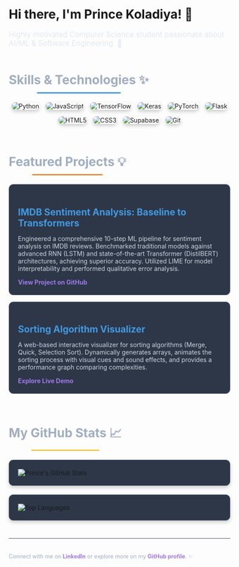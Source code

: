 <style>
/* General Styling /
.profile-container {
font-family: 'Inter', sans-serif;
color: #f0f2f5; / Light grey text /
background: linear-gradient(135deg, #1a202c, #2d3748, #3a475a, #2d3748); / Dark gradient background with more colors /
background-size: 400% 400%; / Larger background for animation /
animation: gradientAnimation 15s ease infinite; / Smooth, infinite animation /
padding: 20px;
border-radius: 15px;
box-shadow: 0 10px 20px rgba(0, 0, 0, 0.5);
text-align: center;
overflow: hidden; / Ensures animations don't spill */
}

/* Animated Background Effect */
@keyframes gradientAnimation {
0% { background-position: 0% 50%; }
50% { background-position: 100% 50%; }
100% { background-position: 0% 50%; }
}

/* Header Section /
.header-section {
padding: 30px 0;
margin-bottom: 30px;
background: linear-gradient(45deg, #667eea, #764ba2); / Purple-blue gradient */
border-radius: 10px;
position: relative;
overflow: hidden;
animation: fadeIn 1.5s ease-out;
}

.header-section h1 {
font-size: 3.5em; /* Larger font for impact */
font-weight: 900;
color: #ffffff;
margin-bottom: 10px;
text-shadow: 2px 2px 5px rgba(0, 0, 0, 0.3);
animation: slideInLeft 1s ease-out;
}

.header-section p {
font-size: 1.2em;
color: #e2e8f0;
animation: slideInRight 1s ease-out 0.3s; /* Delayed animation */
}

/* Animated Text Effect */
@keyframes slideInLeft {
from { transform: translateX(-100%); opacity: 0; }
to { transform: translateX(0); opacity: 1; }
}

@keyframes slideInRight {
from { transform: translateX(100%); opacity: 0; }
to { transform: translateX(0); opacity: 1; }
}

@keyframes fadeIn {
from { opacity: 0; }
to { opacity: 1; }
}

/* Skills Section */
.skills-section {
margin-bottom: 30px;
}

.skills-section h2 {
font-size: 2em;
color: #a0aec0; /* Lighter grey */
margin-bottom: 20px;
position: relative;
display: inline-block;
}

.skills-section h2::after {
content: '';
display: block;
width: 60%;
height: 3px;
background: #4299e1; /* Blue accent */
margin: 10px auto 0;
border-radius: 5px;
}

.skill-badges {
display: flex;
flex-wrap: wrap;
justify-content: center;
gap: 15px;
}

.skill-badge {
transition: transform 0.3s ease, box-shadow 0.3s ease;
border-radius: 8px;
overflow: hidden;
box-shadow: 0 4px 8px rgba(0, 0, 0, 0.2);
}

.skill-badge:hover {
transform: translateY(-5px) scale(1.05);
box-shadow: 0 8px 16px rgba(0, 0, 0, 0.4);
}

/* Project Section */
.projects-section {
margin-bottom: 30px;
}

.projects-section h2 {
font-size: 2em;
color: #a0aec0;
margin-bottom: 20px;
position: relative;
display: inline-block;
}

.projects-section h2::after {
content: '';
display: block;
width: 60%;
height: 3px;
background: #ed8936; /* Orange accent */
margin: 10px auto 0;
border-radius: 5px;
}

.project-item {
background-color: #2d3748; /* Slightly lighter dark background */
border-radius: 10px;
padding: 20px;
margin-bottom: 15px;
text-align: left;
transition: transform 0.3s ease, background-color 0.3s ease;
border: 1px solid #4a5568;
}

.project-item:hover {
transform: translateY(-5px);
background-color: #4a5568; /* Darker on hover */
}

.project-item h3 {
font-size: 1.5em;
color: #4299e1; /* Blue for project titles */
margin-bottom: 5px;
}

.project-item p {
font-size: 1em;
color: #cbd5e0; /* Light grey for description */
}

.project-item a {
color: #9f7aea; /* Purple for links */
text-decoration: none;
font-weight: bold;
transition: color 0.2s ease;
}

.project-item a:hover {
color: #b794f4;
text-decoration: underline;
}

/* Stats Section (Optional - requires GitHub Actions) */
.stats-section {
margin-bottom: 30px;
}

.stats-section h2 {
font-size: 2em;
color: #a0aec0;
margin-bottom: 20px;
position: relative;
display: inline-block;
}

.stats-section h2::after {
content: '';
display: block;
width: 60%;
height: 3px;
background: #ecc94b; /* Yellow accent */
margin: 10px auto 0;
border-radius: 5px;
}

.stats-grid {
display: grid;
grid-template-columns: repeat(auto-fit, minmax(280px, 1fr));
gap: 20px;
justify-content: center;
}

.stat-card {
background-color: #2d3748;
border-radius: 10px;
padding: 20px;
box-shadow: 0 4px 8px rgba(0, 0, 0, 0.2);
transition: transform 0.3s ease, box-shadow 0.3s ease;
border: 1px solid #4a5568;
}

.stat-card:hover {
transform: translateY(-5px);
box-shadow: 0 8px 16px rgba(0, 0, 0, 0.4);
}

/* Footer */
.footer-section {
margin-top: 40px;
padding-top: 20px;
border-top: 1px solid #4a5568;
font-size: 0.9em;
color: #a0aec0;
}

.footer-section a {
color: #9f7aea;
text-decoration: none;
font-weight: bold;
}

.footer-section a:hover {
text-decoration: underline;
}
</style>

<div class="profile-container">
<div class="header-section">
<h1>Hi there, I'm Prince Koladiya! 👋</h1>
<p>Highly motivated Computer Science student passionate about AI/ML & Software Engineering. 🚀</p>
</div>

<div class="skills-section">
<h2>Skills & Technologies ✨</h2>
<div class="skill-badges">
<!-- You can use popular badge services or custom SVGs -->
<img src="https://www.google.com/search?q=https://img.shields.io/badge/Python-3776AB%3Fstyle%3Dfor-the-badge%26logo%3Dpython%26logoColor%3Dwhite" class="skill-badge" alt="Python">
<img src="https://www.google.com/search?q=https://img.shields.io/badge/JavaScript-F7DF1E%3Fstyle%3Dfor-the-badge%26logo%3Djavascript%26logoColor%3Dblack" class="skill-badge" alt="JavaScript">
<img src="https://img.shields.io/badge/TensorFlow-FF6F00?style=for-the-badge&logo=tensorflow&logoColor=white" class="skill-badge" alt="TensorFlow">
<img src="https://www.google.com/search?q=https://img.shields.io/badge/Keras-D00000%3Fstyle%3Dfor-the-badge%26logo%3Dkeras%26logoColor%3Dwhite" class="skill-badge" alt="Keras">
<img src="https://img.shields.io/badge/PyTorch-EE4C2C?style=for-the-badge&logo=pytorch&logoColor=white" class="skill-badge" alt="PyTorch">
<img src="https://www.google.com/search?q=https://img.shields.io/badge/Flask-000000%3Fstyle%3Dfor-the-badge%26logo%3Dflask%26logoColor%3Dwhite" class="skill-badge" alt="Flask">
<img src="https://www.google.com/search?q=https://img.shields.io/badge/HTML5-E34F26%3Fstyle%3Dfor-the-badge%26logo%3Dhtml5%26logoColor%3Dwhite" class="skill-badge" alt="HTML5">
<img src="https://www.google.com/search?q=https://img.shields.io/badge/CSS3-1572B6%3Fstyle%3Dfor-the-badge%26logo%3Dcss3%26logoColor%3Dwhite" class="skill-badge" alt="CSS3">
<img src="https://img.shields.io/badge/Supabase-3ECF8E?style=for-the-badge&logo=supabase&logoColor=white" class="skill-badge" alt="Supabase">
<img src="https://www.google.com/search?q=https://img.shields.io/badge/Git-F05032%3Fstyle%3Dfor-the-badge%26logo%3Dgit%26logoColor%3Dwhite" class="skill-badge" alt="Git">
</div>
</div>

<div class="projects-section">
<h2>Featured Projects 💡</h2>
<div class="project-item">
<h3>IMDB Sentiment Analysis: Baseline to Transformers</h3>
<p>Engineered a comprehensive 10-step ML pipeline for sentiment analysis on IMDB reviews. Benchmarked traditional models against advanced RNN (LSTM) and state-of-the-art Transformer (DistilBERT) architectures, achieving superior accuracy. Utilized LIME for model interpretability and performed qualitative error analysis.</p>
<a href="https://www.google.com/search?q=https://github.com/Prince-Koladiya09/" target="_blank">View Project on GitHub</a>
</div>
<div class="project-item">
<h3>Sorting Algorithm Visualizer</h3>
<p>A web-based interactive visualizer for sorting algorithms (Merge, Quick, Selection Sort). Dynamically generates arrays, animates the sorting process with visual cues and sound effects, and provides a performance graph comparing complexities.</p>
<a href="https://sortexplorer.netlify.app/" target="_blank">Explore Live Demo</a>
</div>
<!-- Add more projects here -->
</div>

<div class="stats-section">
<h2>My GitHub Stats 📈</h2>
<div class="stats-grid">
<!-- GitHub Stats Card (requires external service like GitHub Readme Stats) -->
<div class="stat-card">
<img src="https://www.google.com/search?q=https://github-readme-stats.vercel.app/api%3Fusername%3DPrince-Koladiya09%26show_icons%3Dtrue%26theme%3Ddark%26hide_border%3Dtrue%26count_private%3Dtrue" alt="Prince's GitHub Stats"/>
</div>
<!-- Top Languages Card -->
<div class="stat-card">
<img src="https://www.google.com/search?q=https://github-readme-stats.vercel.app/api/top-langs/%3Fusername%3DPrince-Koladiya09%26layout%3Dcompact%26theme%3Ddark%26hide_border%3Dtrue" alt="Top Languages"/>
</div>
</div>
</div>

<div class="footer-section">
<p>Connect with me on <a href="https://www.google.com/search?q=https://linkedin.com/in/prince-koladiya-47782727a" target="_blank">LinkedIn</a> or explore more on my <a href="https://github.com/Prince-Koladiya09" target="_blank">GitHub profile</a>. ✨</p>
</div>
</div>
